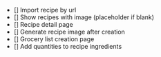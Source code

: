 - [] Import recipe by url
- [] Show recipes with image (placeholder if blank)
- [] Recipe detail page
- [] Generate recipe image after creation
- [] Grocery list creation page
- [] Add quantities to recipe ingredients
